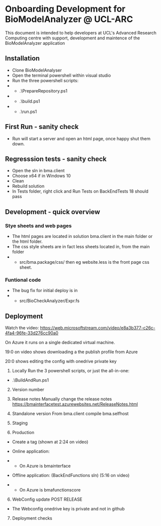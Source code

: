 # Onboarding Development for BioModelAnalyzer @ UCL-ARC

This document is intended to help developers at UCL's Advanced Research Computing centre with support, development and maintence of the BioModelAnalyzer application


## Installation
- Clone BioModelAnalyser
- Open the terminal powershell within visual studio
- Run the three powershell scripts:
- - .\PrepareRepository.ps1
- - .\build.ps1
- - .\run.ps1


## First Run - sanity check
- Run will start a server and open an html page, once happy shut them down.

## Regresssion tests - sanity check
- Open the sln in bma.client
- Choose x64 if in Windows 10
- Clean
- Rebuild solution
- In Tests folder, right click and Run Tests on BackEndTests 18 should pass


## Development - quick overview


### Stye sheets and web pages

- The html pages are located in solution bma.client in the main folder or the html folder.
- The css style sheets are in fact less sheets located in, from the main folder
- - src/bma.package/css/ then eg website.less is the front page css sheet.


### Funtional code
- The bug fix for initial deploy is in
- - src/BioCheckAnalyzer/Expr.fs

## Deployment
Watch the video: https://web.microsoftstream.com/video/e8a3b377-c26c-4fa4-96fe-33d276cc90a0

On Azure it runs on a single dedicated virtual machine.

19:0 on video shows downloading a the publish profile from Azure

20:0 shows editing the config with onedrive private key

1. Locally
Run the 3 powershell scripts, or just the all-in-one:
- .\BuildAndRun.ps1

2. Version number

3. Release notes
Manually change the release notes
https://bmainterfacetest.azurewebsites.net/ReleaseNotes.html

4. Standalone version
From bma.client compile bma.selfhost


4. Staging


5. Production
- Create a tag (shown at 2:24 on video)
- Online application:
- - On Azure is bmainterface

- Offline application:
(BackEndFunctions sln) (5:16 on video)
- - On Azure is bmafunctionscore

6. WebConfig update POST RELEASE
- The Webconfig onedrive key is private and not in github

7. Deployment checks


